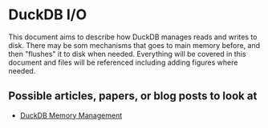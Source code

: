 # DuckDB I/O
This document aims to describe how DuckDB manages reads and writes to disk. There may be som mechanisms that goes to main memory before, and then "flushes" it to disk when needed. Everything will be covered in this document and files will be referenced including adding figures where needed.

## Possible articles, papers, or blog posts to look at
- [DuckDB Memory Management](https://duckdb.org/2024/07/09/memory-management.html)
